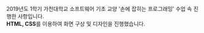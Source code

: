 2019년도 1학기 가천대학교 소프트웨어 기초 교양 '손에 잡히는 프로그래밍' 수업 속 진행한 사항입니다. <br>
<b>HTML, CSS</b>를 이용하여 화면 구상 및 디자인을 진행했습니다.
